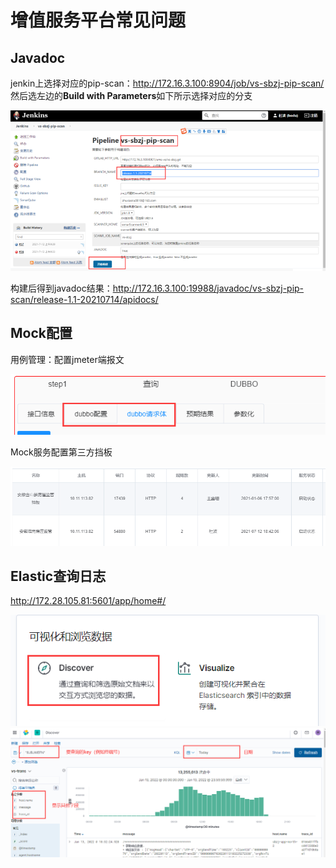 # 增值服务平台常见问题

## Javadoc
jenkin上选择对应的pip-scan：http://172.16.3.100:8904/job/vs-sbzj-pip-scan/
然后选左边的**Build with Parameters**如下所示选择对应的分支

<img src="/img/platform/avsc_javadoc.png" data-fancybox="gallery">

构建后得到javadoc结果：http://172.16.3.100:19988/javadoc/vs-sbzj-pip-scan/release-1.1-20210714/apidocs/

## Mock配置
用例管理：配置jmeter端报文

<img src="/img/platform/avsc_mock_pos.png" data-fancybox="gallery">

Mock服务配置第三方挡板

<img src="/img/platform/avsc_mock_third.png" data-fancybox="gallery">

## Elastic查询日志
http://172.28.105.81:5601/app/home#/

<img src="/img/platform/avsc_es_discover.png" data-fancybox="gallery">

<img src="/img/platform/avsc_es_detail.png" data-fancybox="gallery">
